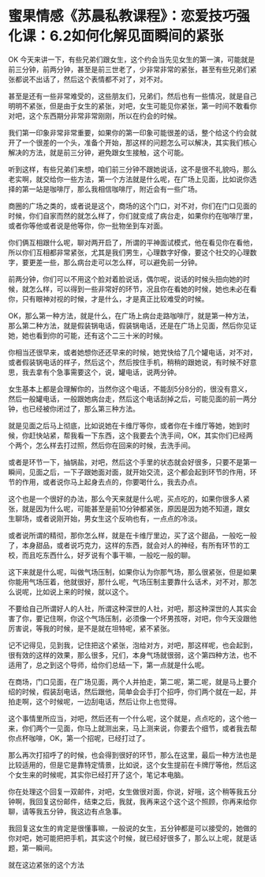 # 蜜果情感《苏晨私教课程》：恋爱技巧强化课：6.2如何化解见面瞬间的紧张

OK 今天来讲一下，有些兄弟们跟女生，这个约会当先见女生的第一演，可能就是前三分钟，前两分钟，甚至是前三世老了，少非常非常的紧张，甚至有些兄弟们紧张都说不出话了，然后这个表情都不对了，对不对。

甚至是还有一些非常难受的，这些朋友们，兄弟们，然后也有一些情况，就是自己明明不紧张，但是由于女生的紧张，对吧，女生可能见你紧张，第一时间不敢看你对吧，这个东西期分非常非常刚刚，所以在约会的时候。

我们第一印象非常非常重要，如果你的第一印象可能很差的话，整个给这个约会就开了一个很差的一个头，准备个开始，那这样的问题怎么可以解决，其实我们核心解决的方法，就是前三分钟，避免跟女生接触，这个可能。

听到这样，有些兄弟们来想，咱们前三分钟不跟她说话，这不是很不礼貌吗，那么老实啊，就交给你一些方法，第一个方法就是什么呢，在广场上见面，比如说你选择的第一站是咖啡厅，那么我相信咖啡厅，附近会有一些广场。

商圈的广场之类的，或者说是这个，商场的这个门口，对不对，你们在门口见面的时候，你们自家而然的就怎么样了，你们就变成了病台走，如果你约在咖啡厅里，或者你等他或者说是他等你，你一批物坐到车对面。

你们俩互相跟什么呢，聊对两开启了，所谓的平神面试模式，他在看见你在看他，所以你们互相都非常紧张，尤其是我们男生，心理数字好像，要这个社交的心理数字，要更差一些，那么病台走可以怎么样，可以避免前一分钟。

前两分钟，你们可以不用这个脸对着脸说话，偶尔呢，说话的时候头扭向她的时候，就怎么样，可以得到一些非常好的环节，况且你在看她的时候，她也未必在看你，只有眼神对视的时候，才是什么，才是真正比较难受的时候。

OK，那么第一种方法，就是什么，在广场上病台走路咖啡厅，就是第一种方法，那么第二种方法，就是假装锅电话，假装锅电话，还是在广场上见面，然后你见证她，她也看到你的可能，还有这个二三十米的时候。

你相当还很早来，或者她想你还还早来的时候，她党快给了几个罐电话，对不对，或者假装锅电话的样子，然后这个，然后按住手机，稍稍的跟她说，有时候不好意思，我去拿有个急事需要这个，说，罐电话，说两分钟。

女生基本上都是会理解你的，当然你这个电话，不能刮5分8分的，很没有意义，然后一般罐电话，一般跟她病台走，然后这个电话刮掉之后，可能见面的前一两分钟，也已经被你闭过了，那么第三种方法。

就是见面之后马上彻底，比如说她在卡维厅等你，或者你在卡维厅等她，她到时候，你赶快站紧，帮我看一下东西，这个我要去个洗手间，OK，其实你们已经两个两个，怎么样去打过照，然后你在回来的时候，去洗手间。

或者是环节一下，抽锅盐，对吧，然后这个手里的状态就会好很多，只要不是第一瞬间，见面之后，一下子跟她面对面，就开始交流，这个都会起到环节的作用，环节的作用，或者说你马上起身去点的，你要喝什么，我去办点。

这个也是一个很好的办法，那么今天来就是什么呢，买点吃的，如果你很多人紧张，就是因为什么呢，可能甚至是前10分钟都紧张，原因是因为她不知道，跟女生聊场，或者说刚开始，男女生这个反响也有，一点点的冷淡。

或者说所谓的精彻，那你怎么样，就是在卡维厅里边，买了这个甜品，一般吃一般了，本身甜品，或者说巧克力，这样的东西，就会对人的神经，有所有环节的工校，而且吃东西什么，好歹说有个事干嘛，一般吃一般的聊。

这下来就是什么呢，叫做气场压制，如果你认为你那气场，那么很紧张，但是如果你能用气场压着，他就很好，那什么呢，气场压制主要靠什么话术，对不对，那怎么说呢，比如说上来的时候，就以这个。

不要给自己所谓好人的人社，所谓这种深世的人社，对吧，那这种深世的人其实会害了你，要记住啊，你这个气场压制，必须像一个坏男孩呀，对吧，你今天没跟他厉害说，等我的时候，是不是就在坦特呢，紧不紧张。

记不记得见，见到我，记住把这个紧张，泡给对方，对吧，那这样呢，也会起到，很有效的这样的效果，那么很多，兄们，本身气场就很弱，这个第四种方法，也不适用了，总之到这个导师，给你们总结一下，第一点就是什么呢。

在商场，门口见面，在广场见面，两个人并拍走，第二呢，第二呢，就是马上要介绍的时候，假装刮电话，然后跟他，简单会会手打个招呼，你们两个就在一起，并拍走啊，这个时候呢，一边刮电话，然后让你上也觉得。

这个事情里所应当，对吧，然后还有一个什么呢，这个就是，点点吃的，这个他一来，你们两个一见面，你马上就测出来，马上测来说，你要去个细节，或者我去帮你点杯咖啡，OK，第一个招呢，已经打过了。

那么再次打招呼了的时候，也会得到很好的环节，那么在这里，最后一种方法也是比较适用的，但是它是靠特定情景，比如说，这个女生提前在卡牌厅等他，然后这个女生来的时候呢，其实你已经打开了这个，笔记本电脑。

你在处理这个回复一双邮件，对吧，女生做很对面，你说，好哦，这个稍等我五分钟啊，我回复这份邮件，结束之后，我就，我再来这个这个这个照顾，你再来给你聊，请等我五分钟，我这边有点急事。

我回复这女生的肯定是很懂事嘛，一般说的女生，五分钟都是可以接受的，她做的你对吧，她可能把把手机，其实这个时候，就已经好很多了，那么以上呢，就是话题，第一瞬间。

就在这边紧张的这个方法